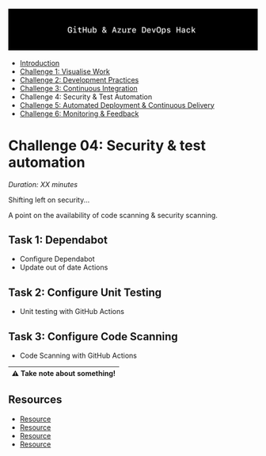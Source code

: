 ![Banner](../../resources/WelcomeBanner.png)

- [Introduction](/../../)
- [Challenge 1: Visualise Work](../../content/01_visualise_work)
- [Challenge 2: Development Practices](../../content/02_development_practices)
- [Challenge 3: Continuous Integration](../../content/03_continuous_integration)
- Challenge 4: Security & Test Automation
- [Challenge 5: Automated Deployment & Continuous Delivery](../../content/05_automated_deployment)
- [Challenge 6: Monitoring & Feedback](../../content/06_monitoring_and_feedback)

# Challenge 04: Security & test automation  
_Duration: XX minutes_  

Shifting left on security...

A point on the availability of code scanning & security scanning.
  
## Task 1: Dependabot

- Configure Dependabot
- Update out of date Actions

## Task 2: Configure Unit Testing

- Unit testing with GitHub Actions

## Task 3: Configure Code Scanning

- Code Scanning with GitHub Actions

| :warning: Take note about something! |
| --- |

## Resources

- [Resource](https://github.com)
- [Resource](https://github.com)
- [Resource](https://github.com)
- [Resource](https://github.com)
